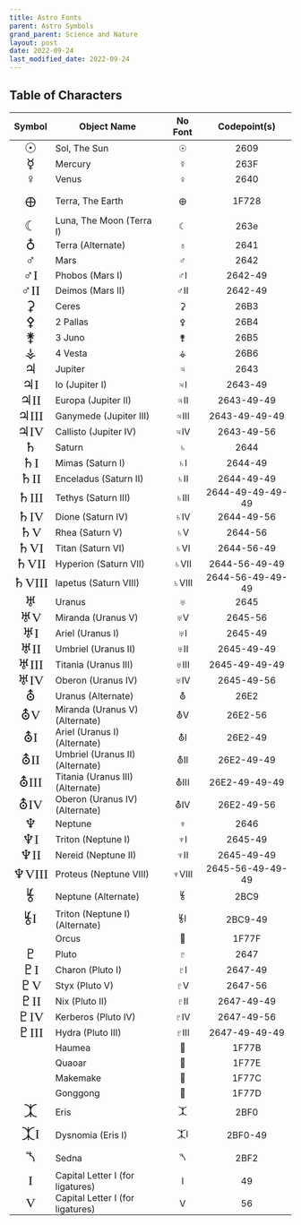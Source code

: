 ```yaml
---
title: Astro Fonts
parent: Astro Symbols
grand_parent: Science and Nature
layout: post
date: 2022-09-24
last_modified_date: 2022-09-24
---
```




## Table of Characters

<style>
    @font-face {
        font-family: Astromoony;
        src: url("../../webfonts/astro/AstromoonySans.ttf");
    }
    .AstroFontTable td {
        vertical-align: middle;
        padding: 0 0.4rem
    }
    .AstroFontTable td:nth-child(1) {
        font-family: Astromoony;
        text-align: center;
        font-size: x-large;
    }
    .AstroFontTable td:nth-child(2) {
        text-align: left;
    }
    .AstroFontTable td:nth-child(3), .AstroFontTable td:nth-child(4) {
        text-align: center;
    }
    .MoonRow {
        background-color: var(--boxcolor);
    }
</style>

<table class="AstroFontTable">
    <thead>
    <tr>
        <th>Symbol</th>
        <th>Object Name</th>
        <th>No Font</th>
        <th>Codepoint(s)</th>
    </tr>
    </thead>
    <tbody>
        <tr class="MajorPlanetRow">
            <td>☉︎</td>
            <td>Sol, The Sun</td>
            <td>☉︎</td>
            <td>2609</td>
        </tr>
        <tr class="MajorPlanetRow">
            <td>☿</td>
            <td>Mercury</td>
            <td>☿</td>
            <td>263F</td>
        </tr>
        <tr class="MajorPlanetRow">
            <td>♀</td>
            <td>Venus</td>
            <td>♀</td>
            <td>2640</td>
        </tr>
        <tr class="MajorPlanetRow">
            <td>🜨</td>
            <td>Terra, The Earth</td>
            <td>🜨</td>
            <td>1F728</td>
        </tr>
        <tr class="MoonRow">
            <td>☾</td>
            <td>Luna, The Moon (Terra I)</td>
            <td>☾</td>
            <td>263e</td>
        </tr>
        <tr class="MajorPlanetRow">
            <td>♁</td>
            <td>Terra (Alternate)</td>
            <td>♁</td>
            <td>2641</td>
        </tr>
        <tr class="MajorPlanetRow">
            <td>♂</td>
            <td>Mars</td>
            <td>♂</td>
            <td>2642</td>
        </tr>
        <tr class="MoonRow">
            <td>♂I</td>
            <td>Phobos (Mars I)</td>
            <td>♂I</td>
            <td>2642-49</td>
        </tr>
        <tr class="MoonRow">
            <td>♂II</td>
            <td>Deimos (Mars II)</td>
            <td>♂II</td>
            <td>2642-49</td>
        </tr>
        <tr class="DwarfPlanetRow">
            <td>⚳</td>
            <td>Ceres</td>
            <td>⚳</td>
            <td>26B3</td>
        </tr>
        <tr class="MinorPlanetRow">
            <td>⚴</td>
            <td>2 Pallas</td>
            <td>⚴</td>
            <td>26B4</td>
        </tr>
        <tr class="MinorPlanetRow">
            <td>⚵</td>
            <td>3 Juno</td>
            <td>⚵</td>
            <td>26B5</td>
        </tr>
        <tr class="MinorPlanetRow">
            <td>⚶</td>
            <td>4 Vesta</td>
            <td>⚶</td>
            <td>26B6</td>
        </tr>
        <tr class="MajorPlanetRow">
            <td>♃</td>
            <td>Jupiter</td>
            <td>♃</td>
            <td>2643</td>
        </tr>
        <tr class="MoonRow">
            <td>♃I</td>
            <td>Io (Jupiter I)</td>
            <td>♃I</td>
            <td>2643-49</td>
        </tr>
        <tr class="MoonRow">
            <td>♃II</td>
            <td>Europa (Jupiter II)</td>
            <td>♃II</td>
            <td>2643-49-49</td>
        </tr>
        <tr class="MoonRow">
            <td>♃III</td>
            <td>Ganymede (Jupiter III)</td>
            <td>♃III</td>
            <td>2643-49-49-49</td>
        </tr>
        <tr class="MoonRow">
            <td>♃IV</td>
            <td>Callisto (Jupiter IV)</td>
            <td>♃IV</td>
            <td>2643-49-56</td>
        </tr>
        <tr class="MajorPlanetRow">
            <td>♄</td>
            <td>Saturn</td>
            <td>♄</td>
            <td>2644</td>
        </tr>
        <tr class="MoonRow">
            <td>♄I</td>
            <td>Mimas (Saturn I)</td>
            <td>♄I</td>
            <td>2644-49</td>
        </tr>
        <tr class="MoonRow">
            <td>♄II</td>
            <td>Enceladus (Saturn II)</td>
            <td>♄II</td>
            <td>2644-49-49</td>
        </tr>
        <tr class="MoonRow">
            <td>♄III</td>
            <td>Tethys (Saturn III)</td>
            <td>♄III</td>
            <td>2644-49-49-49-49</td>
        </tr>
        <tr class="MoonRow">
            <td>♄IV</td>
            <td>Dione (Saturn IV)</td>
            <td>♄IV</td>
            <td>2644-49-56</td>
        </tr>
        <tr class="MoonRow">
            <td>♄V</td>
            <td>Rhea (Saturn V)</td>
            <td>♄V</td>
            <td>2644-56</td>
        </tr>
        <tr class="MoonRow">
            <td>♄VI</td>
            <td>Titan (Saturn VI)</td>
            <td>♄VI</td>
            <td>2644-56-49</td>
        </tr>
        <tr class="MoonRow">
            <td>♄VII</td>
            <td>Hyperion (Saturn VII)</td>
            <td>♄VII</td>
            <td>2644-56-49-49</td>
        </tr>
        <tr class="MoonRow">
            <td>♄VIII</td>
            <td>Iapetus (Saturn VIII)</td>
            <td>♄VIII</td>
            <td>2644-56-49-49-49</td>
        </tr>
        <tr class="MajorPlanetRow">
            <td>♅</td>
            <td>Uranus</td>
            <td>♅</td>
            <td>2645</td>
        </tr>
        <tr class="MoonRow">
            <td>♅V</td>
            <td>Miranda (Uranus V)</td>
            <td>♅V</td>
            <td>2645-56</td>
        </tr>
        <tr class="MoonRow">
            <td>♅I</td>
            <td>Ariel (Uranus I)</td>
            <td>♅I</td>
            <td>2645-49</td>
        </tr>
        <tr class="MoonRow">
            <td>♅II</td>
            <td>Umbriel (Uranus II)</td>
            <td>♅II</td>
            <td>2645-49-49</td>
        </tr>
        <tr class="MoonRow">
            <td>♅III</td>
            <td>Titania (Uranus III)</td>
            <td>♅III</td>
            <td>2645-49-49-49</td>
        </tr>
        <tr class="MoonRow">
            <td>♅IV</td>
            <td>Oberon (Uranus IV)</td>
            <td>♅IV</td>
            <td>2645-49-56</td>
        </tr>
        <tr class="MajorPlanetRow">
            <td>⛢</td>
            <td>Uranus (Alternate)</td>
            <td>⛢</td>
            <td>26E2</td>
        </tr>
        <tr class="MoonRow">
            <td>⛢V</td>
            <td>Miranda (Uranus V) (Alternate)</td>
            <td>⛢V</td>
            <td>26E2-56</td>
        </tr>
        <tr class="MoonRow">
            <td>⛢I</td>
            <td>Ariel (Uranus I) (Alternate)</td>
            <td>⛢I</td>
            <td>26E2-49</td>
        </tr>
        <tr class="MoonRow">
            <td>⛢II</td>
            <td>Umbriel (Uranus II) (Alternate)</td>
            <td>⛢II</td>
            <td>26E2-49-49</td>
        </tr>
        <tr class="MoonRow">
            <td>⛢III</td>
            <td>Titania (Uranus III) (Alternate)</td>
            <td>⛢III</td>
            <td>26E2-49-49-49</td>
        </tr>
        <tr class="MoonRow">
            <td>⛢IV</td>
            <td>Oberon (Uranus IV) (Alternate)</td>
            <td>⛢IV</td>
            <td>26E2-49-56</td>
        </tr>
        <tr class="MajorPlanetRow">
            <td>♆</td>
            <td>Neptune</td>
            <td>♆</td>
            <td>2646</td>
        </tr>
        <tr class="MoonRow">
            <td>♆I</td>
            <td>Triton (Neptune I)</td>
            <td>♆I</td>
            <td>2645-49</td>
        </tr>
        <tr class="MoonRow">
            <td>♆II</td>
            <td>Nereid (Neptune II)</td>
            <td>♆II</td>
            <td>2645-49-49</td>
        </tr>
        <tr class="MoonRow">
            <td>♆VIII</td>
            <td>Proteus (Neptune VIII)</td>
            <td>♆VIII</td>
            <td>2645-56-49-49-49</td>
        </tr>
        <tr class="MajorPlanetRow">
            <td>⯉</td>
            <td>Neptune (Alternate)</td>
            <td>⯉</td>
            <td>2BC9</td>
        </tr>
        <tr class="MoonRow">
            <td>⯉I</td>
            <td>Triton (Neptune I) (Alternate)</td>
            <td>⯉I</td>
            <td>2BC9-49</td>
        </tr>
        <tr class="DwarfPlanetRow">
            <td>🝿</td>
            <td>Orcus</td>
            <td>🝿</td>
            <td>1F77F</td>
        </tr>
        <tr class="DwarfPlanetRow">
            <td>♇</td>
            <td>Pluto</td>
            <td>♇</td>
            <td>2647</td>
        </tr>
        <tr class="MoonRow">
            <td>♇I</td>
            <td>Charon (Pluto I)</td>
            <td>♇I</td>
            <td>2647-49</td>
        </tr>
        <tr class="MoonRow">
            <td>♇V</td>
            <td>Styx (Pluto V)</td>
            <td>♇V</td>
            <td>2647-56</td>
        </tr>
        <tr class="MoonRow">
            <td>♇II</td>
            <td>Nix (Pluto II)</td>
            <td>♇II</td>
            <td>2647-49-49</td>
        </tr>
        <tr class="MoonRow">
            <td>♇IV</td>
            <td>Kerberos (Pluto IV)</td>
            <td>♇IV</td>
            <td>2647-49-56</td>
        </tr>
        <tr class="MoonRow">
            <td>♇III</td>
            <td>Hydra (Pluto III)</td>
            <td>♇III</td>
            <td>2647-49-49-49</td>
        </tr>
        <tr class="DwarfPlanetRow">
            <td>🝻</td>
            <td>Haumea</td>
            <td>🝻</td>
            <td>1F77B</td>
        </tr>
        <tr class="DwarfPlanetRow">
            <td>🝾</td>
            <td>Quaoar</td>
            <td>🝾</td>
            <td>1F77E</td>
        </tr>
        <tr class="DwarfPlanetRow">
            <td>🝼</td>
            <td>Makemake</td>
            <td>🝼</td>
            <td>1F77C</td>
        </tr>
        <tr class="DwarfPlanetRow">
            <td>🝽</td>
            <td>Gonggong</td>
            <td>🝽</td>
            <td>1F77D</td>
        </tr>
        <tr class="DwarfPlanetRow">
            <td>⯰</td>
            <td>Eris</td>
            <td>⯰</td>
            <td>2BF0</td>
        </tr>
        <tr class="MoonRow">
            <td>⯰I</td>
            <td>Dysnomia (Eris I)</td>
            <td>⯰I</td>
            <td>2BF0-49</td>
        </tr>
        <tr class="DwarfPlanetRow">
            <td>⯲</td>
            <td>Sedna</td>
            <td>⯲</td>
            <td>2BF2</td>
        </tr>
        <tr class="LetterRow">
            <td>I</td>
            <td>Capital Letter I (for ligatures)</td>
            <td>I</td>
            <td>49</td>
        </tr>
        <tr class="LetterRow">
            <td>V</td>
            <td>Capital Letter I (for ligatures)</td>
            <td>V</td>
            <td>56</td>
        </tr>
    </tbody>
</table>


